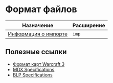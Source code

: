 # Формат файлов

| Назначение                     | Расширение |
|--------------------------------|------------|
| [Информация о импорте](imp.md) | `imp`      |

## Полезные ссылки

- [Формат карт Warcraft 3](https://xgm.guru/p/wc3/w3-file-format)
- [MDX Specifications](https://www.hiveworkshop.com/threads/mdx-specifications.240487)
- [BLP Specifications](https://www.hiveworkshop.com/threads/blp-specifications-wc3.279306)